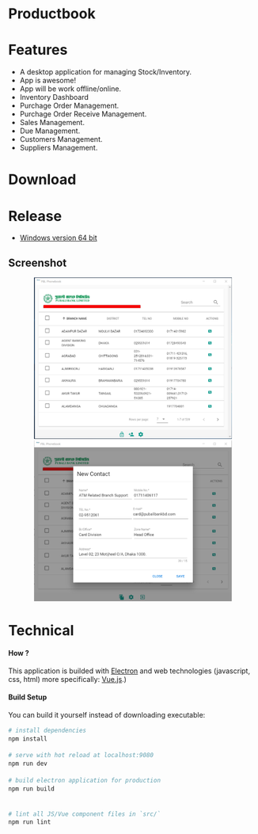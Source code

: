 # Productbook
# Features 
 - A desktop application for managing Stock/Inventory.
 - App is awesome!
 - App will be work offline/online.
 - Inventory Dashboard
 - Purchage Order Management.
 - Purchage Order Receive Management.
 - Sales Management.
 - Due Management.
 - Customers Management.
 - Suppliers Management.
# Download
# Release
- [Windows version 64 bit](https://github.com/cmtliton/Phonebook/releases)
## Screenshot
<p align="center">
<img src="https://github.com/cmtliton/Phonebook/blob/master/1_Main.png" width="400px">
 <img src="https://github.com/cmtliton/Phonebook/blob/master/0_Create%20Contact.png" width="400px">
</p>

# Technical
#### How ?
This application is builded with [Electron](https://electron.atom.io) and web technologies (javascript, css, html) more specifically: [Vue.js](https://vuejs.org).)

#### Build Setup
You can build it yourself instead of downloading executable:

``` bash
# install dependencies
npm install

# serve with hot reload at localhost:9080
npm run dev

# build electron application for production
npm run build


# lint all JS/Vue component files in `src/`
npm run lint
